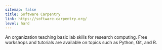 ```yaml
---
sitemap: false
title: Software Carpentry
link: https://software-carpentry.org/
level: hard
---
```

An organization teaching basic lab skills for research computing. Free workshops and tutorials are available on topics such as Python, Git, and R.
